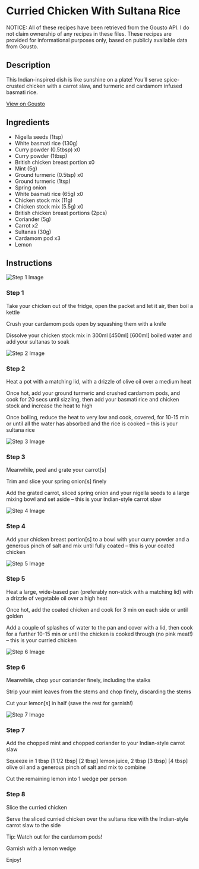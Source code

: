 # Curried Chicken With Sultana Rice

NOTICE: All of these recipes have been retrieved from the Gousto API. I do not claim ownership of any recipes in these files. These recipes are provided for informational purposes only, based on publicly available data from Gousto.

## Description

This Indian-inspired dish is like sunshine on a plate! You’ll serve spice-crusted chicken with a carrot slaw, and turmeric and cardamom infused basmati rice.

[View on Gousto](https://www.gousto.co.uk/recipes/cookbook/curried-chicken-sultana-rice)

## Ingredients

- Nigella seeds (1tsp)
- White basmati rice (130g)
- Curry powder (0.5tbsp) x0
- Curry powder (1tbsp)
- British chicken breast portion x0
- Mint (5g)
- Ground turmeric (0.5tsp) x0
- Ground turmeric (1tsp)
- Spring onion
- White basmati rice (65g) x0
- Chicken stock mix (11g)
- Chicken stock mix (5.5g) x0
- British chicken breast portions (2pcs)
- Coriander (5g)
- Carrot x2
- Sultanas (30g)
- Cardamom pod x3
- Lemon

## Instructions

![Step 1 Image](https://production-media.gousto.co.uk/cms/recipe-step-image/835.-step-1-x200.jpg)

### Step 1

Take your chicken out of the fridge, open the packet and let it air, then boil a kettle

Crush your cardamom pods open by squashing them with a knife

Dissolve your chicken stock mix in 300ml<span class="text-danger"> <span class="text-purple">[450ml]</span> [600ml]</span> boiled water and add your sultanas to soak

![Step 2 Image](https://production-media.gousto.co.uk/cms/recipe-step-image/835.-step-4-x200.jpg)

### Step 2

Heat a pot with a matching lid, with a drizzle of olive oil over a medium heat

Once hot, add your ground turmeric and crushed cardamom pods, and cook for 20 secs until sizzling, then add your basmati rice and chicken stock and increase the heat to high

Once boiling, reduce the heat to very low and cook, covered, for 10-15 min or until all the water has absorbed and the rice is cooked – this is your sultana rice

![Step 3 Image](https://production-media.gousto.co.uk/cms/recipe-step-image/835.-step-3-x200.jpg)

### Step 3

Meanwhile, peel and grate your carrot[s]

Trim and slice your spring onion[s] finely

Add the grated carrot, sliced spring onion and your nigella seeds to a large mixing bowl and set aside – this is your Indian-style carrot slaw

![Step 4 Image](https://production-media.gousto.co.uk/cms/recipe-step-image/835.-step-2-x200.jpg)

### Step 4

Add your chicken breast portion[s] to a bowl with your curry powder and a generous pinch of salt and mix until fully coated – this is your coated chicken

![Step 5 Image](https://production-media.gousto.co.uk/cms/recipe-step-image/835.-step-5-x200.jpg)

### Step 5

Heat a large, wide-based pan (preferably non-stick with a matching lid) with a drizzle of vegetable oil over a high heat

Once hot, add the coated chicken and cook for 3 min on each side or until golden

Add a couple of splashes of water to the pan and cover with a lid, then cook for a further 10-15 min or until the chicken is cooked through (no pink meat!) – this is your curried chicken

![Step 6 Image](https://production-media.gousto.co.uk/cms/recipe-step-image/835.-step-6-x200.jpg)

### Step 6

Meanwhile, chop your coriander finely, including the stalks

Strip your mint leaves from the stems and chop finely, discarding the stems

Cut your lemon[s] in half (save the rest for garnish!)

![Step 7 Image](https://production-media.gousto.co.uk/cms/recipe-step-image/835.-step-7-x200.jpg)

### Step 7

Add the chopped mint and chopped coriander to your Indian-style carrot slaw

Squeeze in 1 tbsp <span class="text-purple">[1 1/2 tbsp]</span> <span class="text-danger">[2 tbsp]</span> lemon juice, 2 tbsp <span class="text-purple">[3 tbsp]</span><span class="text-danger"> [4 tbsp]</span> olive oil and a generous pinch of salt and mix to combine

Cut the remaining lemon into 1 wedge per person

### Step 8

Slice the curried chicken

Serve the sliced curried chicken over the sultana rice with the Indian-style carrot slaw to the side

Tip: Watch out for the cardamom pods!

Garnish with a lemon wedge

Enjoy!

